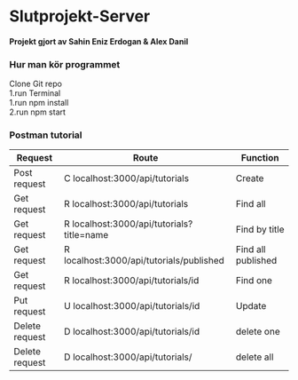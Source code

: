 # Slutprojekt-Server
#### Projekt gjort av Sahin Eniz Erdogan & Alex Danil


### Hur man kör programmet
Clone Git repo
<br/>
1.run Terminal
<br/>
1.run npm install
<br/>
2.run npm start 

### Postman tutorial
Request       | Route                                             | Function          |
------------  |---------------------------------------------------|-------------------|
Post request  |	C	localhost:3000/api/tutorials		                |Create	            |
Get request   | R	localhost:3000/api/tutorials		                |Find all           |
Get request		| R	localhost:3000/api/tutorials?title=name	        |Find by title      |
Get request	  |	R	localhost:3000/api/tutorials/published	        |Find all published	|
Get request 	| R	localhost:3000/api/tutorials/id		              |Find one           |
Put request 	| U	localhost:3000/api/tutorials/id		              |Update             |
Delete request|	D	localhost:3000/api/tutorials/id		              |delete one         |
Delete request|	D	localhost:3000/api/tutorials/		                |delete all         |

